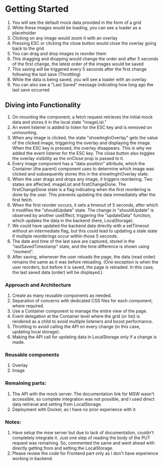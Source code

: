 # Getting Started

1. You will see the default mock data provided in the form of a grid
2. While these images would be loading, you can see a loader as a placeholder
3. Clicking on any image would zoom it with an overlay
4. Pressing ESC or clicking the close button would close the overlay going back to the grid
5. You can drag and drop images to reorder them
6. This dragging and dropping would change the order and after 5 seconds of the first change, the latest order of the images would be saved
7. This saving will be triggered every 5 seconds after the first change following the last save (Throttling)
8. While the data is being saved, you will see a loader with an overlay
9. You can also see a "Last Saved" message indicating how long ago the last save occurred

## Diving into Functionality

1. On mounting the component, a fetch request retrieves the initial mock data and stores it in the local state "imageList."
2. An event listener is added to listen for the ESC key and is removed on unmounting.
3. When any image is clicked, the state "showImgInOverlay" gets the value of the clicked image, triggering the overlay and displaying the image. When the ESC key is pressed, the overlay disappears. This is why we added the event listener for the ESC key. The close button also toggles the overlay visibility as the onClose prop is passed to it.
4. Every image component has a "data-position" attribute, which the Container (the parent) component uses to determine which image was clicked and subsequently stores this in the showImgInOverlay state.
5. When the user drags and drops any image, it triggers reordering. Two states are affected: imageList and firstChangeDone. The firstChangeDone state is a flag indicating when the first reordering is done by the user. This prevents updating the data immediately after the first fetch.
6. When the first reorder occurs, it sets a timeout of 5 seconds, after which it modifies the "shouldUpdate" state. The change in "shouldUpdate" is observed by another useEffect, triggering the "updateData" function, which updates the data in the backend (here, LocalStorage).
7. We could have updated the backend data directly with a setTimeout without an intermediate flag, but this could lead to updating a stale state if multiple reorderings occur within those 5 seconds.
8. The date and time of the last save are captured, stored in the "lastSavedTimestamp" state, and the time difference is shown using "moment".
9. After saving, whenever the user reloads the page, the data (read order) remains the same as it was before reloading.
   (One exception is when the user reorders, but before it is saved, the page is reloaded. In this case, the last saved data (order) will be displayed.)

### Approach and Architecture

1. Create as many reusable components as needed.
2. Separation of concerns with dedicated CSS files for each component, where required.
3. Use a Container component to manage the entire view of the page.
4. Event delegation at the Container level where the grid (or list) is rendered as a child to avoid multiple listeners and boost performance.
5. Throttling to avoid calling the API on every change (in this case, updating local storage).
6. Making the API call for updating data in LocalStorage only if a change is made.

### Reusable components

1. Overlay
2. Image

### Remaining parts:

1. The API with the mock server. The documentation link for MSW wasn't accessible, so complete integration was not possible, and I used direct data retrieval and setting from LocalStorage.
2. Deployment with Docker, as I have no prior experience with it.

### Notes:

1. Have setup the msw server but due to lack of documentation, couldn't completely integrate it. Just one step of reading the body of the PUT request was remaining. So, commented the same and went ahead with directly getting from and setting the LocalStorage.
2. Please review the code for Frontend part only as I don't have experience working in backend.
